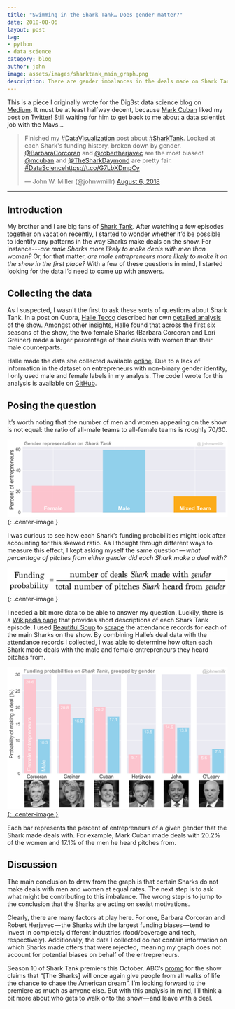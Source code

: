 ```yaml
---
title: "Swimming in the Shark Tank… Does gender matter?"
date: 2018-08-06
layout: post
tag:
- python
- data science
category: blog
author: john
image: assets/images/sharktank_main_graph.png
description: There are gender imbalances in the deals made on Shark Tank, but that doesn’t mean the Sharks are sexist.
---
```


This is a piece I originally wrote for the Dig3st data science blog on [Medium](https://medium.com/dig3st/swimming-or-sinking-in-the-shark-tank-does-gender-matter-aafa88180f7). It must be at least halfway decent, because [Mark Cuban](https://twitter.com/mcuban) liked my post on Twitter! Still waiting for him to get back to me about a data scientist job with the Mavs...

<blockquote class="twitter-tweet" data-lang="en"><p lang="en" dir="ltr">Finished my <a href="https://twitter.com/hashtag/DataVisualization?src=hash&amp;ref_src=twsrc%5Etfw">#DataVisualization</a> post about <a href="https://twitter.com/hashtag/SharkTank?src=hash&amp;ref_src=twsrc%5Etfw">#SharkTank</a>. Looked at each Shark&#39;s funding history, broken down by gender. <a href="https://twitter.com/BarbaraCorcoran?ref_src=twsrc%5Etfw">@BarbaraCorcoran</a> and <a href="https://twitter.com/robertherjavec?ref_src=twsrc%5Etfw">@robertherjavec</a> are the most biased! <a href="https://twitter.com/mcuban?ref_src=twsrc%5Etfw">@mcuban</a> and <a href="https://twitter.com/TheSharkDaymond?ref_src=twsrc%5Etfw">@TheSharkDaymond</a> are pretty fair. <a href="https://twitter.com/hashtag/DataScience?src=hash&amp;ref_src=twsrc%5Etfw">#DataScience</a><a href="https://t.co/G7LbXDmpCy">https://t.co/G7LbXDmpCy</a></p>&mdash; John W. Miller (@johnwmillr) <a href="https://twitter.com/johnwmillr/status/1026359202749526016?ref_src=twsrc%5Etfw">August 6, 2018</a></blockquote>
<script async src="https://platform.twitter.com/widgets.js" charset="utf-8"></script>

---
## Introduction

My brother and I are big fans of [Shark Tank](https://abc.go.com/shows/shark-tank). After watching a few episodes together on vacation recently, I started to wonder whether it’d be possible to identify any patterns in the way Sharks make deals on the show. For instance---*are male Sharks more likely to make deals with men than women?* Or, for that matter, *are male entrepreneurs more likely to make it on the show in the first place?* With a few of these questions in mind, I started looking for the data I’d need to come up with answers.

## Collecting the data
As I suspected, I wasn't the first to ask these sorts of questions about Shark Tank. In a post on Quora, [Halle Tecco](https://twitter.com/halletecco) described her own [detailed analysis](https://www.quora.com/What-have-you-learned-from-watching-the-television-program-Shark-Tank/answer/Halle-Tecco) of the show. Amongst other insights, Halle found that across the first six seasons of the show, the two female Sharks (Barbara Corcoran and Lori Greiner) made a larger percentage of their deals with women than their male counterparts.

Halle made the data she collected available [online](https://docs.google.com/spreadsheets/d/1Lr0gi_QJB_JU0lBMjJ7WiBRxA0loml1FlM-KlmKsaEY/edit#gid=0). Due to a lack of information in the dataset on entrepreneurs with non-binary gender identity, I only used male and female labels in my analysis. The code I wrote for this analysis is available on [GitHub](https://github.com/johnwmillr/SharkTank).

## Posing the question
It’s worth noting that the number of men and women appearing on the show is not equal: the ratio of all-male teams to all-female teams is roughly 70/30.

![Gender representation on *SharkTank*](/assets/images/sharktank_gender_ratios.png){: .center-image }

I was curious to see how each Shark’s funding probabilities might look after accounting for this skewed ratio. As I thought through different ways to measure this effect, I kept asking myself the same question — *what percentage of pitches from either gender did each Shark make a deal with?*

![Funding probability metric](/assets/images/sharktank_metric.png){: .center-image }

I needed a bit more data to be able to answer my question. Luckily, there is a [Wikipedia page](https://en.wikipedia.org/wiki/List_of_Shark_Tank_episodes) that provides short descriptions of each Shark Tank episode. I used [Beautiful Soup](https://www.crummy.com/software/BeautifulSoup/) to [scrape](https://github.com/johnwmillr/SharkTank/blob/master/scrapeSharkTankData.ipynb) the attendance records for each of the main Sharks on the show. By combining Halle’s deal data with the attendance records I collected, I was able to determine how often each Shark made deals with the male and female entrepreneurs they heard pitches from.

[![Funding on *SharkTank* by gender](/assets/images/sharktank_main_graph.png){: .center-image }](https://www.reddit.com/r/dataisbeautiful/comments/8wr8ko/funding_probabilities_on_shark_tank_grouped_by/)

Each bar represents the percent of entrepreneurs of a given gender that the Shark made deals with. For example, Mark Cuban made deals with 20.2% of the women and 17.1% of the men he heard pitches from.

## Discussion
The main conclusion to draw from the graph is that certain Sharks do not make deals with men and women at equal rates. The next step is to ask what might be contributing to this imbalance. The wrong step is to jump to the conclusion that the Sharks are acting on sexist motivations.

Clearly, there are many factors at play here. For one, Barbara Corcoran and Robert Herjavec — the Sharks with the largest funding biases — tend to invest in completely different industries (food/beverage and tech, respectively). Additionally, the data I collected do not contain information on which Sharks made offers that were rejected, meaning my graph does not account for potential biases on behalf of the entrepreneurs.

Season 10 of Shark Tank premiers this October. ABC’s [promo](https://abc.go.com/shows/shark-tank/news/updates/shark-tank-season-10-premiere-date-time) for the show claims that “[The Sharks] will once again give people from all walks of life the chance to chase the American dream”. I’m looking forward to the premiere as much as anyone else. But with this analysis in mind, I’ll think a bit more about who gets to walk onto the show — and leave with a deal.
